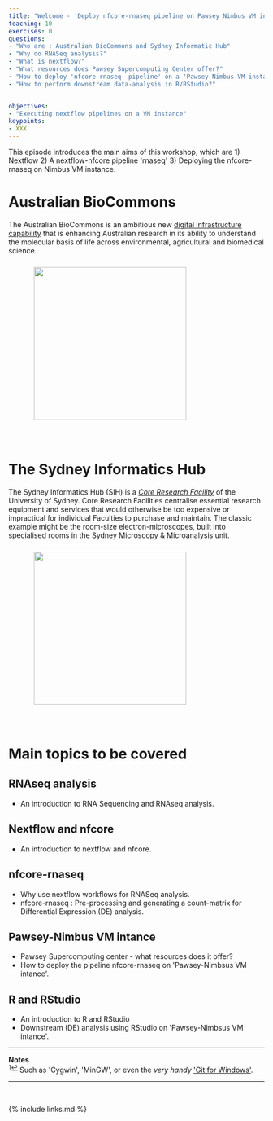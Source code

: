 ```yaml
---
title: "Welcome - 'Deploy nfcore-rnaseq pipeline on Pawsey Nimbus VM instance'"
teaching: 10
exercises: 0
questions:
- "Who are : Australian BioCommons and Sydney Informatic Hub"
- "Why do RNASeq analysis?"
- "What is nextflow?"  
- "What resources does Pawsey Supercomputing Center offer?"
- "How to deploy 'nfcore-rnaseq  pipeline' on a 'Pawsey Nimbus VM instance'"
- "How to perform downstream data-analysis in R/RStudio?" 


objectives:
- "Executing nextflow pipelines on a VM instance"
keypoints:
- XXX
---
```


This episode introduces the main aims of this workshop, which are 1) Nextflow 2) A nextflow-nfcore pipeline 'rnaseq' 3) Deploying the nfcore-rnaseq on Nimbus VM instance.


# Australian BioCommons
The Australian BioCommons is an ambitious new [digital infrastructure capability](https://www.biocommons.org.au/) that is enhancing Australian research in its ability to understand the molecular basis of life across environmental, agricultural and biomedical science. 

<figure>
  <img src="{{ page.root }}/fig/Australian_Biocommons.png" style="margin:10px;height:300px"/>
  </figure><br>

# The Sydney Informatics Hub
The Sydney Informatics Hub (SIH) is a _[Core Research Facility](https://sydney.edu.au/research/facilities.html)_ of the University of Sydney. Core Research Facilities centralise essential research equipment and services that would otherwise be too expensive or impractical for individual Faculties to purchase and maintain. The classic example might be the room-size electron-microscopes, built into specialised rooms in the Sydney Microscopy & Microanalysis unit.

<figure>
  <img src="{{ page.root }}/fig/SIH.png" style="margin:10px;height:300px"/>
  </figure><br>

# Main topics to be covered 

## RNAseq analysis
- An introduction to RNA Sequencing and RNAseq analysis.

## Nextflow and nfcore
- An introduction to nextflow and nfcore.

## nfcore-rnaseq
- Why use nextflow workflows for RNASeq analysis.
- nfcore-rnaseq :  Pre-processing and generating a count-matrix for Differential Expression (DE) analysis.

## Pawsey-Nimbus VM intance
- Pawsey Supercomputing center - what resources does it offer?
- How to deploy the pipeline nfcore-rnaseq on 'Pawsey-Nimbsus VM intance'.

## R and RStudio 
- An introduction to R and RStudio
- Downstream (DE) analysis using RStudio on 'Pawsey-Nimbsus VM intance'.


___
**Notes**   
<sup id="f1">1[↩](#a1)</sup> Such as 'Cygwin', 'MinGW', or even the _very handy_ ['Git for Windows'](https://gitforwindows.org/).

___
<br>



{% include links.md %}
